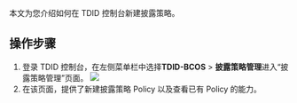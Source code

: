 
本文为您介绍如何在 TDID 控制台新建披露策略。



## 操作步骤

1. 登录 TDID 控制台，在左侧菜单栏中选择**TDID-BCOS** > **披露策略管理**进入“披露策略管理”页面。
   ![](https://main.qcloudimg.com/raw/41ab013cbef0d84a73c4dfcb0e454836.png)
2. 在该页面，提供了新建披露策略 Policy 以及查看已有 Policy 的能力。

